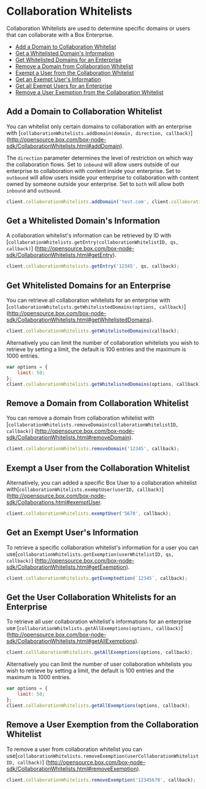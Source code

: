 Collaboration Whitelists
========================

Collaboration Whitelists are used to determine specific domains or users that can collaborate 
with a Box Enterprise. 

* [Add a Domain to Collaboration Whitelist](#add-a-domain-to-collaboration-whitelist)
* [Get a Whitelisted Domain's Information](#get-a-whitelisted-domains-information)
* [Get Whitelisted Domains for an Enterprise](#get-whitelisted-domains-for-an-enterprise)
* [Remove a Domain from Collaboration Whitelist](#remove-a-domain-from-collaboration-whitelist)
* [Exempt a User from the Collaboration Whitelist](#exempt-a-user-from-the-collabration-whitelist)
* [Get an Exempt User's Information](#get-an-exempt-users-information)
* [Get all Exempt Users for an Enterprise](#get-all-exempt-users-for-an-enterprise)
* [Remove a User Exemption from the Collaboration Whitelist](#remove-a-user-exemption-from-the-collaboration-whitelist)

Add a Domain to Collaboration Whitelist
---------------------------------------

You can whitelist only certain domains to collaboration with an enterprise with
[`collaborationWhitelists.addDomain(domain, direction, callback)`]
(http://opensource.box.com/box-node-sdk/CollaborationWhitelists.html#addDomain).

The `direction` parameter determines the level of restriction on which way the collaboration flows. Set to `inbound` will allow users outside of our enterprise to collaboration with content inside your enterprise. Set to `outbound` will allow users inside your enterprise to collaboration with content owned by someone outside your enterprise. Set to `both` will allow both `inbound` and `outbound`.

```js
client.collaborationWhitelists.addDomain('test.com', client.collaborationWhitelistDirections.INBOUND, callback);
```

Get a Whitelisted Domain's Information
--------------------------------------

A collaboration whitelist's information can be retrieved by ID with
[`collaborationWhitelists.getEntry(collaborationWhitelistID, qs, callback)`]
(http://opensource.box.com/box-node-sdk/CollaborationWhitelists.html#getEntry).

```js
client.collaborationWhitelists.getEntry('12345', qs, callback);
```

Get Whitelisted Domains for an Enterprise
-----------------------------------------

You can retrieve all collaboration whitelists for an enterprise with
[`collaborationWhitelists.getWhitelistedDomains(options, callback)`]
(http://opensource.box.com/box-node-sdk/CollaborationWhitelists.html#getWhitelistedDomains).

```js
client.collaborationWhitelists.getWhitelistedDomains(callback);
```

Alternatively you can limit the number of collaboration whitelists you wish to retrieve by setting a limit, the default is 100 entries and the maximum is 1000 entries.

```js
var options = {
    limit: 50;
};
client.collaborationWhitelists.getWhitelistedDomains(options, callback);
```

Remove a Domain from Collaboration Whitelist
--------------------------------------------

You can remove a domain from collaboration whitelist with
[`collaborationWhitelists.removeDomain(collaborationWhitelistID, callback)`]
(http://opensource.box.com/box-node-sdk/CollaborationWhitelists.html#removeDomain).

```js
client.collaborationWhitelists.removeDomain('12345', callback);
```

Exempt a User from the Collaboration Whitelist
----------------------------------------------

Alternatively, you can added a specific Box User to a collaboration whitelist with[`collaborationWhitelists.exemptUser(userID, callback)`]
(http://opensource.box.com/box-node-sdk/Collaborations.html#exemptUser.

```js
client.collaborationWhitelists.exemptUser('5678', callback);
```

Get an Exempt User's Information
--------------------------------

To retrieve a specific collaboration whitelist's information for a user you can use[`collaborationWhitelists.getExemption(userWhitelistID, qs, callback)`]
(http://opensource.box.com/box-node-sdk/CollaborationWhitelists.html#getExemption).

```js
client.collaborationWhitelists.getExemptedtion(`12345`, callback);
```

Get the User Collaboration Whitelists for an Enterprise
-------------------------------------------------------

To retrieve all user collaboration whitelist's informations for an enterprise use
[`collaborationWhitelists.getAllExemptions(options, callback)`]
(http://opensource.box.com/box-node-sdk/CollaborationWhitelists.html#getAllExemptions).

```js
client.colllaborationWhitelists.getAllExemptions(options, callback);
```

Alternatively you can limit the number of user collaboration whitelists you wish to retrieve by setting a limit, the default is 100 entries and the maximum is 1000 entries.

```js
var options = {
    limit: 50;
};
client.collaborationWhitelists.getAllExemptions(options, callback);
```

Remove a User Exemption from the Collaboration Whitelist
--------------------------------------------------------

To remove a user from collaboration whitelist you can use[`collaborationWhitelists.removeExemption(userCollaborationWhitelistID, callback)`]
(http://opensource.box.com/box-node-sdk/CollaborationWhitelists.html#removeExemption).

```js
client.collaborationWhitelists.removeExemption('12345678', callback);
```